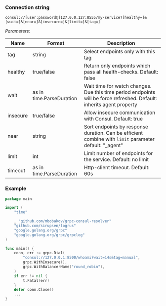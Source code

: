 ### Connection string
`consul://[user:password@]127.0.0.127:8555/my-service?[healthy=]&[wait=]&[near=]&[insecure=]&[limit=]&[tag=]`

*Parameters:*

| Name     	| Format                   	| Description                                                                                                           	|
|----------	|--------------------------	|-----------------------------------------------------------------------------------------------------------------------	|
| tag      	| string                   	| Select endpoints only with this tag                                                                                   	|
| healthy  	| true/false               	| Return only endpoints which pass all health-checks. Default: false                                                    	|
| wait     	| as in time.ParseDuration 	| Wait time for watch changes. Due this time period endpoints will be force refreshed. Default: inherits agent property 	|
| insecure 	| true/false               	| Allow insecure communication with Consul. Default: true                                                               	|
| near     	| string                   	| Sort endpoints by response duration. Can be efficient combine with `limit` parameter default: "_agent"                	|
| limit    	| int                      	| Limit number of endpoints for the service. Default: no limit                                                          	|
| timeout  	| as in time.ParseDuration 	| Http-client timeout. Default: 60s                                                                                     	|

### Example
```go
package main

import (
	"time"

	_ "github.com/mbobakov/grpc-consul-resolver"
	"github.com/sirupsen/logrus"
	"google.golang.org/grpc"
	"google.golang.org/grpc/grpclog"
)

func main() {
	conn, err := grpc.Dial(
        "consul://127.0.0.1:8500/whoami?wait=14s&tag=manual", 
        grpc.WithInsecure(), 
        grpc.WithBalancerName("round_robin"),
    )
	if err != nil {
		t.Fatal(err)
	}
    defer conn.Close()
    ...
}
```
